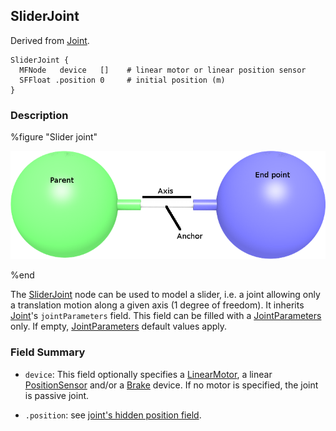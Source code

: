 ## SliderJoint

Derived from [Joint](joint.md).

```
SliderJoint {
  MFNode   device   []    # linear motor or linear position sensor
  SFFloat .position 0     # initial position (m)
}
```

### Description

%figure "Slider joint"

![sliderJoint.png](images/sliderJoint.png)

%end

The [SliderJoint](#sliderjoint) node can be used to model a slider, i.e. a joint
allowing only a translation motion along a given axis (1 degree of freedom). It
inherits [Joint](joint.md)'s `jointParameters` field. This field can be filled
with a [JointParameters](jointparameters.md) only. If empty,
[JointParameters](jointparameters.md) default values apply.

### Field Summary

- `device`: This field optionally specifies a [LinearMotor](linearmotor.md), a
linear [PositionSensor](positionsensor.md) and/or a [Brake](brake.md) device. If
no motor is specified, the joint is passive joint.

- `.position`: see [joint's hidden position field](joint.md#joint-s-hidden-position-fields).

